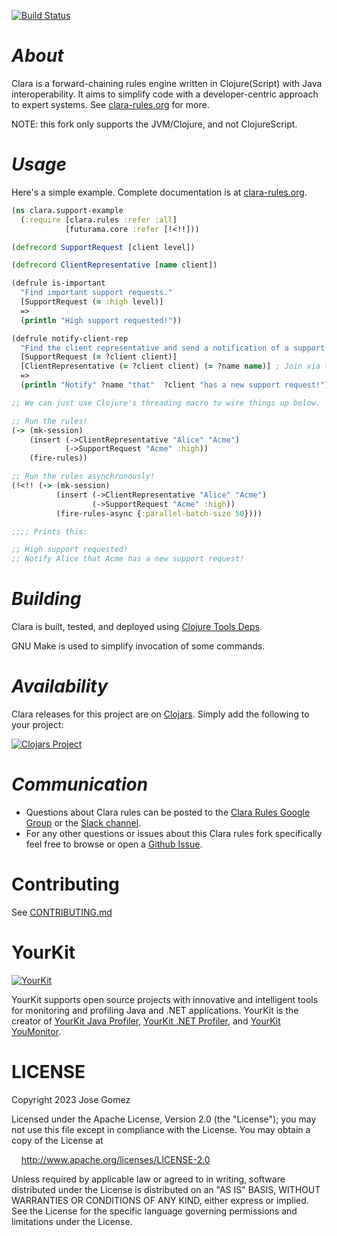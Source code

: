 [![Build Status](https://github.com/k13labs/clara-rules/actions/workflows/clojure.yml/badge.svg)](https://github.com/k13labs/clara-rules/actions/workflows/clojure.yml)

# _About_

Clara is a forward-chaining rules engine written in Clojure(Script) with Java interoperability. It aims to simplify code with a developer-centric approach to expert systems. See [clara-rules.org](http://www.clara-rules.org) for more.

NOTE: this fork only supports the JVM/Clojure, and not ClojureScript.

# _Usage_

Here's a simple example. Complete documentation is at [clara-rules.org](http://www.clara-rules.org/docs/firststeps/).

```clj
(ns clara.support-example
  (:require [clara.rules :refer :all]
            [futurama.core :refer [!<!!]))

(defrecord SupportRequest [client level])

(defrecord ClientRepresentative [name client])

(defrule is-important
  "Find important support requests."
  [SupportRequest (= :high level)]
  =>
  (println "High support requested!"))

(defrule notify-client-rep
  "Find the client representative and send a notification of a support request."
  [SupportRequest (= ?client client)]
  [ClientRepresentative (= ?client client) (= ?name name)] ; Join via the ?client binding.
  =>
  (println "Notify" ?name "that"  ?client "has a new support request!"))

;; We can just use Clojure's threading macro to wire things up below.

;; Run the rules!
(-> (mk-session)
    (insert (->ClientRepresentative "Alice" "Acme")
            (->SupportRequest "Acme" :high))
    (fire-rules))

;; Run the rules asynchronously!
(!<!! (-> (mk-session)
          (insert (->ClientRepresentative "Alice" "Acme")
                  (->SupportRequest "Acme" :high))
          (fire-rules-async {:parallel-batch-size 50})))

;;;; Prints this:

;; High support requested!
;; Notify Alice that Acme has a new support request!
```

# _Building_

Clara is built, tested, and deployed using [Clojure Tools Deps](https://clojure.org/guides/deps_and_cli).

GNU Make is used to simplify invocation of some commands.

# _Availability_

Clara releases for this project are on [Clojars](https://clojars.org/). Simply add the following to your project:

[![Clojars Project](https://clojars.org/com.github.k13labs/clara-rules/latest-version.svg)](http://clojars.org/com.github.k13labs/clara-rules)

# _Communication_

- Questions about Clara rules can be posted to the [Clara Rules Google Group](https://groups.google.com/forum/?hl=en#!forum/clara-rules) or the [Slack channel](https://clojurians.slack.com/messages/clara/).
- For any other questions or issues about this Clara rules fork specifically feel free to browse or open a [Github Issue](https://github.com/k13labs/clara-rules/issues).

# Contributing

See [CONTRIBUTING.md](CONTRIBUTING.md)

# YourKit

[![YourKit](https://www.yourkit.com/images/yklogo.png)](https://www.yourkit.com/)

YourKit supports open source projects with innovative and intelligent tools
for monitoring and profiling Java and .NET applications.
YourKit is the creator of [YourKit Java Profiler](https://www.yourkit.com/java/profiler/),
[YourKit .NET Profiler](https://www.yourkit.com/dotnet-profiler/),
and [YourKit YouMonitor](https://www.yourkit.com/youmonitor/).

# LICENSE

Copyright 2023 Jose Gomez

Licensed under the Apache License, Version 2.0 (the "License"); you may not use this file except in compliance with the License. You may obtain a copy of the License at

&nbsp;&nbsp;&nbsp;&nbsp;http://www.apache.org/licenses/LICENSE-2.0

Unless required by applicable law or agreed to in writing, software distributed under the License is distributed on an "AS IS" BASIS, WITHOUT WARRANTIES OR CONDITIONS OF ANY KIND, either express or implied. See the License for the specific language governing permissions and limitations under the License.
